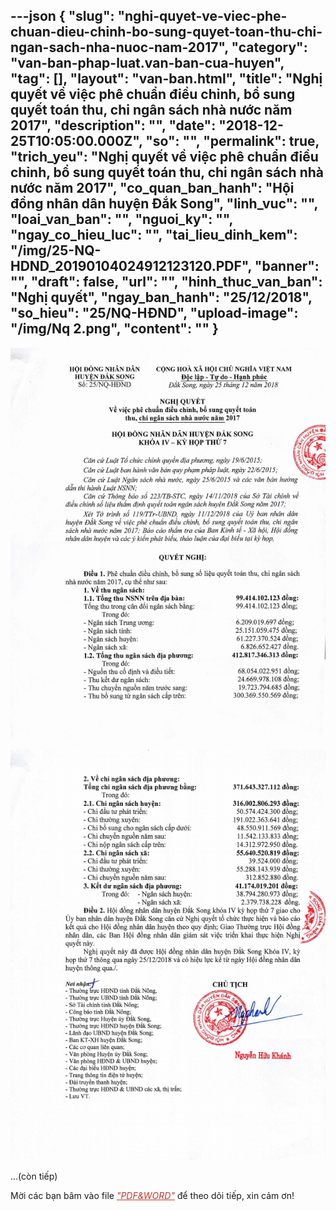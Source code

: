 ---json
{
    "slug": "nghi-quyet-ve-viec-phe-chuan-dieu-chinh-bo-sung-quyet-toan-thu-chi-ngan-sach-nha-nuoc-nam-2017",
    "category": "van-ban-phap-luat.van-ban-cua-huyen",
    "tag": [],
    "layout": "van-ban.html",
    "title": "Nghị quyết về việc phê chuẩn điều chỉnh, bổ sung quyết toán thu, chi ngân sách nhà nước năm 2017",
    "description": "",
    "date": "2018-12-25T10:05:00.000Z",
    "so": "",
    "permalink": true,
    "trich_yeu": "Nghị quyết về việc phê chuẩn điều chỉnh, bổ sung quyết toán thu, chi ngân sách nhà nước năm 2017",
    "co_quan_ban_hanh": "Hội đồng nhân dân huyện Đắk Song",
    "linh_vuc": "",
    "loai_van_ban": "",
    "nguoi_ky": "",
    "ngay_co_hieu_luc": "",
    "tai_lieu_dinh_kem": "/img/25-NQ-HDND_20190104024912123120.PDF",
    "banner": "",
    "draft": false,
    "url": "",
    "hinh_thuc_van_ban": "Nghị quyết",
    "ngay_ban_hanh": "25/12/2018",
    "so_hieu": "25/NQ-HĐND",
    "upload-image": "/img/Nq 2.png",
    "__content__": ""
}
---
<p><img alt="" src="/img/Nq 1.png" /></p>

<p><img alt="" src="/img/Nq 2.png" /></p>

<p>...(c&ograve;n tiếp)</p>

<p>Mời c&aacute;c bạn b&acirc;m v&agrave;o file <span style="color:#c0392b"><em><u>&quot;PDF&amp;WORD&quot;</u></em></span> để theo d&otilde;i tiếp, xin cảm ơn!</p>
